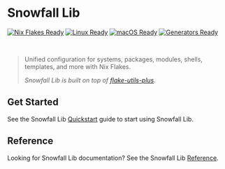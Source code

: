 # Snowfall Lib

<p>
  <a href="https://nixos.wiki/wiki/Flakes" target="_blank"><img alt="Nix Flakes Ready" src="https://img.shields.io/static/v1?logo=nixos&logoColor=d8dee9&label=Nix%20Flakes&labelColor=5e81ac&message=Ready&color=d8dee9&style=for-the-badge"></a>
  <a href="https://nixos.org" target="_blank"><img alt="Linux Ready" src="https://img.shields.io/static/v1?logo=linux&logoColor=d8dee9&label=Linux&labelColor=5e81ac&message=Ready&color=d8dee9&style=for-the-badge"></a>
  <a href="https://github.com/lnl7/nix-darwin" target="_blank"><img alt="macOS Ready" src="https://img.shields.io/static/v1?logo=apple&logoColor=d8dee9&label=macOS&labelColor=5e81ac&message=Ready&color=d8dee9&style=for-the-badge"></a>
  <a href="https://github.com/nix-community/nixos-generators" target="_blank"><img alt="Generators Ready" src="https://img.shields.io/static/v1?logo=linux-containers&logoColor=d8dee9&label=Generators&labelColor=5e81ac&message=Ready&color=d8dee9&style=for-the-badge"></a>
</p>

&nbsp;

> Unified configuration for systems, packages, modules, shells, templates, and more with Nix Flakes.
>
> _Snowfall Lib is built on top of [flake-utils-plus](https://github.com/gytis-ivaskevicius/flake-utils-plus)._

## Get Started

See the Snowfall Lib [Quickstart](https://snowfall.org/guides/lib/quickstart/) guide to start using Snowfall Lib.

## Reference

Looking for Snowfall Lib documentation? See the Snowfall Lib [Reference](https://snowfall.org/reference/lib/).

